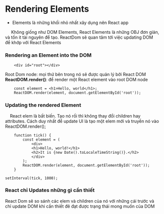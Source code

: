 ﻿# Rendering Elements
* Elements là những khối nhỏ nhất xây dụng nên React app

&nbsp;&nbsp;&nbsp;&nbsp; Không giống như DOM Elements, React Elements là những OBJ đơn giản, và tốn it tài nguyên để tạo. ReactDom sẽ quan tâm tới việc updating DOM để khớp với React Elements

### Rendering an Element into the DOM
```JSX
    <div id="root"></div>
```
Root Dom node: mọi thứ bên trong nó sẽ được quản lý bởi React DOM
**ReactDOM.render()**: để render một React element vào root DOM node

```JSX
    const element = <h1>Hello, world</h1>;
    ReactDOM.render(element, document.getElementById('root'));
```

### Updating the rendered Element
&nbsp;&nbsp;&nbsp;&nbsp;React elem là bất biến. Tạo nó rồi thì không thay đổi children hay attributes. Cách duy nhất để update UI là tạo một elem mới và truyền nó vào ReactDOM.render();
```JSX
    function tick() {
        const element = (
            <div>
            <h1>Hello, world!</h1>
            <h2>It is {new Date().toLocaleTimeString()}.</h2>
            </div>
        );
        ReactDOM.render(element, document.getElementById('root'));
    }

setInterval(tick, 1000);
```

### React chỉ Updates những gì cần thiết
React Dom sẽ so sánh các elem và children của nó với những cái trước và chỉ update DOM khi cần thiết đê đạt được trạng thái mong muốn của DOM
